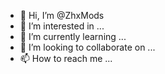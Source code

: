 - 👋 Hi, I’m @ZhxMods
- 👀 I’m interested in ...
- 🌱 I’m currently learning ...
- 💞️ I’m looking to collaborate on ...
- 📫 How to reach me ...

<!---
ZhxMods/ZhxMods is a ✨ special ✨ repository because its `README.md` (this file) appears on your GitHub profile.
You can click the Preview link to take a look at your changes.
--->

